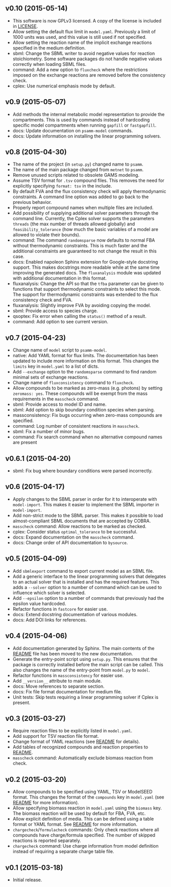 
v0.10 (2015-05-14)
------------------

- This software is now GPLv3 licensed. A copy of the license is included in
  [LICENSE](LICENSE).
- Allow setting the default flux limit in `model.yaml`. Previously a limit
  of 1000 units was used, and this value is still used if not specified.
- Allow setting the reaction name of the implicit exchange reactions
  specified in the medium definition.
- sbml: Change the SBML writer to avoid negative values for reaction
  stoichiometry. Some software packages do not handle negative values
  correctly when loading SBML files.
- command: Add a new option to `fluxcheck` where the restrictions imposed on
  the exchange reactions are removed before the consistency check.
- cplex: Use numerical emphasis mode by default.

v0.9 (2015-05-07)
-----------------

- Add methods the internal metabolic model representation to provide the
  compartments. This is used by commands instead of hardcoding specific
  model compartments when running `gapfill` or `fastgapfill`.
- docs: Update documentation on `psamm-model` commands.
- docs: Update information on installing the linear programming solvers.

v0.8 (2015-04-30)
-----------------

- The name of the project (in `setup.py`) changed name to `psamm`.
- The name of the main package changed from `metnet` to `psamm`.
- Remove unused scripts related to obsolete GAMS modeling.
- Assume TSV format for `.tsv` compound files. This removes the need for
  explicitly specifying `format: tsv` in the include.
- By default FVA and the flux consistency check will apply thermodynamic
  constraints. A command line option was added to go back to the previous
  behavior.
- Properly report compound names when multiple files are included.
- Add possibility of supplying additional solver parameters through the command
  line. Currently, the Cplex solver supports the parameters `threads` (the max
  number of threads allowed globally) and `feasibility_tolerance` (how much the
  basic variables of a model are allowed to violate their bounds).
- command: The command `randomsparse` now defaults to normal FBA without
  thermodynamic constraints. This is much faster and the additional constraints
  are guaranteed to not change the result in this case.
- docs: Enabled napoleon Sphinx extension for Google-style docstring support.
  This makes docstrings more readable while at the same time improving the
  generated docs. The `fluxanalysis` module was updated with additional
  documentation in this format.
- fluxanalysis: Change the API so that the `tfba` parameter can be given to
  functions that support thermodynamic constraints to select this mode. The
  support for thermodynamic constraints was extended to the flux consistency
  check and FVA.
- fluxanalysis: Slightly improve FVA by avoiding copying the model.
- sbml: Provide access to species charge.
- qsoptex: Fix error when calling the `status()` method of a result.
- command: Add option to see current version.

v0.7 (2015-04-23)
-----------------

- Change name of `model` script to `psamm-model`.
- native: Add YAML format for flux limits. The documentation has been updated
  to include more information on this format. This changes the `limits` key in
  `model.yaml` to a list of dicts.
- Add `--exchange` option to the `randomsparse` command to find random
  minimal sets of exchange reactions.
- Change name of `fluxconsistency` command to `fluxcheck`.
- Allow compounds to be marked as zero-mass (e.g. photons) by setting
  `zeromass: yes`. These compounds will be exempt from the mass requirements
  in the `masscheck` command.
- sbml: Provide access to model ID and name.
- sbml: Add option to skip boundary condition species when parsing.
- massconsistency: Fix bugs occurring when zero-mass compounds are specified.
- command: Log number of consistent reactions in `masscheck`.
- sbml: Fix a number of minor bugs.
- command: Fix search command when no alternative compound names are present

v0.6.1 (2015-04-20)
-------------------

- sbml: Fix bug where boundary conditions were parsed incorrectly.

v0.6 (2015-04-17)
-----------------

- Apply changes to the SBML parser in order for it to interoperate with
  `model-import`. This makes it easier to implement the SBML importer in
  `model-import`.
- Add non-strict mode to the SBML parser. This makes it possible to load
  almost-compliant SBML documents that are accepted by COBRA.
- `masscheck` command: Allow reactions to be marked as checked.
- cplex: Consider status `optimal_tolerance` to be successful.
- docs: Expand documentation on the `masscheck` command.
- docs: Change order of API documentation to `bysource`.

v0.5 (2015-04-09)
-----------------

- Add `sbmlexport` command to export current model as an SBML file.
- Add a generic interface to the linear programming solvers that delegates to
  an actual solver that is installed and has the required features. This adds
  a `--solver` option to a number of command which can be used to influence
  which solver is selected.
- Add `--epsilon` option to a number of commands that previously had the
  epsilon value hardcoded.
- Refactor functions in `fastcore` for easier use.
- docs: Extend docstring documentation of various modules.
- docs: Add DOI links for references.

v0.4 (2015-04-06)
-----------------

- Add documentation generated by Sphinx. The main contents of the
  [README](README.md) file has been moved to the new documentation.
- Generate the entry-point script using `setup.py`. This ensures that the
  package is correctly installed before the main script can be called. This
  also changes the name of the entry-point from `model.py` to `model`.
- Refactor functions in `massconsistency` for easier use.
- Add `__version__` attribute to main module.
- docs: Move references to separate section.
- docs: Fix file format documentation for medium file.
- Unit tests: Skip tests requiring a linear programming solver if Cplex is
  present.

v0.3 (2015-03-27)
-----------------

- Require reaction files to be explicitly listed in `model.yaml`.
- Add support for TSV reaction file format.
- Change format of YAML reactions (see [README](README.md) for details).
- Add tables of recognized compounds and reaction properties to
  [README](README.md).
- `masscheck` command: Automatically exclude biomass reaction from check.

v0.2 (2015-03-20)
-----------------

- Allow compounds to be specified using YAML, TSV or ModelSEED format. This
  changes the format of the `compounds` key in `model.yaml` (see
  [README](README.md) for more information).
- Allow specifying biomass reaction in `model.yaml` using the `biomass` key.
  The biomass reaction will be used by default for FBA, FVA, etc.
- Allow explicit definition of media. This can be defined using a table format
  or YAML format. See [README](README.md) for more information.
- `chargecheck`/`formulacheck` commands: Only check reactions where all
  compounds have charge/formula specified. The number of skipped reactions is
  reported separately.
- `chargecheck` command: Use charge information from model definition instead
  of requiring a separate charge table file.

v0.1 (2015-03-18)
-----------------

- Initial release.
